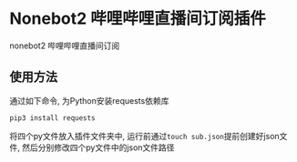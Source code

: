 # Nonebot2 哔哩哔哩直播间订阅插件

nonebot2 哔哩哔哩直播间订阅

## 使用方法

通过如下命令, 为Python安装requests依赖库

`pip3 install requests`

将四个py文件放入插件文件夹中, 运行前通过`touch sub.json`提前创建好json文件, 然后分别修改四个py文件中的json文件路径
